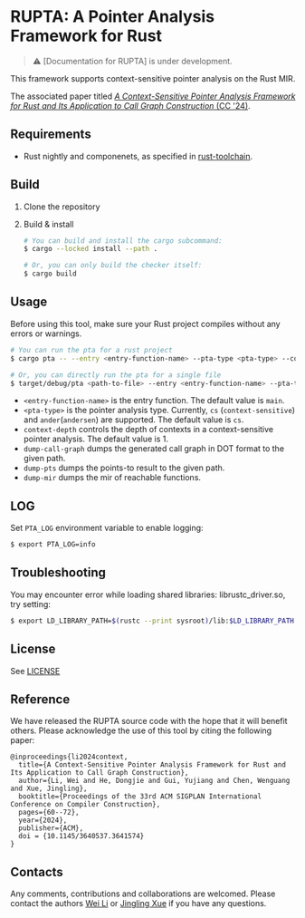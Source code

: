 # RUPTA: A Pointer Analysis Framework for Rust

> :warning: [Documentation for RUPTA] is under development.

This framework supports context-sensitive pointer analysis on the Rust MIR. 

The associated paper titled [*A Context-Sensitive Pointer Analysis Framework for Rust and Its Application to Call Graph Construction* (CC '24)](https://dl.acm.org/doi/10.1145/3640537.3641574).

## Requirements

* Rust nightly and componenets, as specified in [rust-toolchain](rust-toolchain.toml).

## Build

1. Clone the repository

2. Build & install

    ```sh
    # You can build and install the cargo subcommand:
    $ cargo --locked install --path .

    # Or, you can only build the checker itself:
    $ cargo build
    ```

## Usage

Before using this tool, make sure your Rust project compiles without any errors or warnings.

```sh
# You can run the pta for a rust project
$ cargo pta -- --entry <entry-function-name> --pta-type <pta-type> --context-depth <N> --dump-call-graph <call-graph-path> --dump-pts <pts-path>

# Or, you can directly run the pta for a single file
$ target/debug/pta <path-to-file> --entry <entry-function-name> --pta-type <pta-type> --context-depth <N> --dump-call-graph <call-graph-path> --dump-pts <pts-path>
```

* `<entry-function-name>` is the entry function. The default value is `main`.
* `<pta-type>` is the pointer analysis type. Currently, `cs` (`context-sensitive`) and `ander`(`andersen`) are supported. The default value is `cs`.
* `context-depth` controls the depth of contexts in a context-sensitive pointer analysis. The default value is 1.
* `dump-call-graph` dumps the generated call graph in DOT format to the given path. 
* `dump-pts` dumps the points-to result to the given path.
* `dump-mir` dumps the mir of reachable functions.

## LOG

Set `PTA_LOG` environment variable to enable logging:

```sh
$ export PTA_LOG=info
```

## Troubleshooting

You may encounter error while loading shared libraries: librustc_driver.so, try setting:

```sh
$ export LD_LIBRARY_PATH=$(rustc --print sysroot)/lib:$LD_LIBRARY_PATH
```

## License

See [LICENSE](LICENSE)

## Reference

We have released the RUPTA source code with the hope that it will benefit others. Please acknowledge the use of this tool by citing the following paper:

```
@inproceedings{li2024context,
  title={A Context-Sensitive Pointer Analysis Framework for Rust and Its Application to Call Graph Construction},
  author={Li, Wei and He, Dongjie and Gui, Yujiang and Chen, Wenguang and Xue, Jingling},
  booktitle={Proceedings of the 33rd ACM SIGPLAN International Conference on Compiler Construction},
  pages={60--72},
  year={2024},
  publisher={ACM},
  doi = {10.1145/3640537.3641574}
}
```

## Contacts

Any comments, contributions and collaborations are welcomed. Please contact the authors [Wei Li](mailto:<liwei@cse.unsw.edu.au>) or [Jingling Xue](mailto:jingling@cse.unsw.edu.au) if you have any questions.
